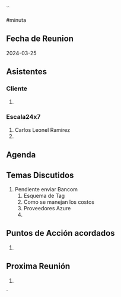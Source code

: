 ``

#minuta
## Fecha de Reunion
2024-03-25

## Asistentes

### Cliente
1. 
### Escala24x7
1. Carlos Leonel Ramírez
2. 

## Agenda

## Temas Discutidos
1. Pendiente enviar Bancom
	1. Esquema de Tag
	2. Como se manejan los costos
	3. Proveedores Azure
	4. 

## Puntos de Acción acordados
1. 

## Proxima Reunión
1.  

`